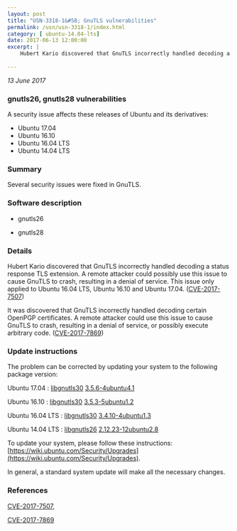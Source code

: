 ```yaml
---
layout: post
title: "USN-3318-1&#58; GnuTLS vulnerabilities"
permalink: /usn/usn-3318-1/index.html
category: [ ubuntu-14.04-lts]
date: 2017-06-13 12:00:00
excerpt: |
    Hubert Kario discovered that GnuTLS incorrectly handled decoding a status response TLS extension. A remote attacker could possibly use this issue to cause GnuTLS to crash, resulting in a denial of service. This issue only applied to Ubuntu 16.04 LTS, Ubuntu 16.10 and Ubuntu 17.04. ([CVE-2017-7507](http://people.ubuntu.com/~ubuntu-security/cve/CVE-2017-7507))
    
--- 
```

 
 

*13 June 2017*

### gnutls26, gnutls28 vulnerabilities

A security issue affects these releases of Ubuntu and its derivatives:

* Ubuntu 17.04
* Ubuntu 16.10
* Ubuntu 16.04 LTS
* Ubuntu 14.04 LTS

### Summary

Several security issues were fixed in GnuTLS. 

### Software description

* gnutls26 

* gnutls28 

### Details

Hubert Kario discovered that GnuTLS incorrectly handled decoding a status response TLS extension. A remote attacker could possibly use this issue to cause GnuTLS to crash, resulting in a denial of service. This issue only applied to Ubuntu 16.04 LTS, Ubuntu 16.10 and Ubuntu 17.04. ([CVE-2017-7507](http://people.ubuntu.com/~ubuntu-security/cve/CVE-2017-7507))

It was discovered that GnuTLS incorrectly handled decoding certain OpenPGP certificates. A remote attacker could use this issue to cause GnuTLS to crash, resulting in a denial of service, or possibly execute arbitrary code. ([CVE-2017-7869](http://people.ubuntu.com/~ubuntu-security/cve/CVE-2017-7869)) 

### Update instructions

The problem can be corrected by updating your system to the following package version:

Ubuntu 17.04
 : [libgnutls30](https://launchpad.net/ubuntu/+source/gnutls28) <span> [3.5.6-4ubuntu4.1](https://launchpad.net/ubuntu/+source/gnutls28/3.5.6-4ubuntu4.1) </span> 

Ubuntu 16.10
 : [libgnutls30](https://launchpad.net/ubuntu/+source/gnutls28) <span> [3.5.3-5ubuntu1.2](https://launchpad.net/ubuntu/+source/gnutls28/3.5.3-5ubuntu1.2) </span> 

Ubuntu 16.04 LTS
 : [libgnutls30](https://launchpad.net/ubuntu/+source/gnutls28) <span> [3.4.10-4ubuntu1.3](https://launchpad.net/ubuntu/+source/gnutls28/3.4.10-4ubuntu1.3) </span> 

Ubuntu 14.04 LTS
 : [libgnutls26](https://launchpad.net/ubuntu/+source/gnutls26) <span> [2.12.23-12ubuntu2.8](https://launchpad.net/ubuntu/+source/gnutls26/2.12.23-12ubuntu2.8) </span> 

To update your system, please follow these instructions: [https://wiki.ubuntu.com/Security/Upgrades](https://wiki.ubuntu.com/Security/Upgrades).

In general, a standard system update will make all the necessary changes. 

### References

 
 [CVE-2017-7507](http://people.ubuntu.com/~ubuntu-security/cve/CVE-2017-7507), 

 [CVE-2017-7869](http://people.ubuntu.com/~ubuntu-security/cve/CVE-2017-7869)
 

